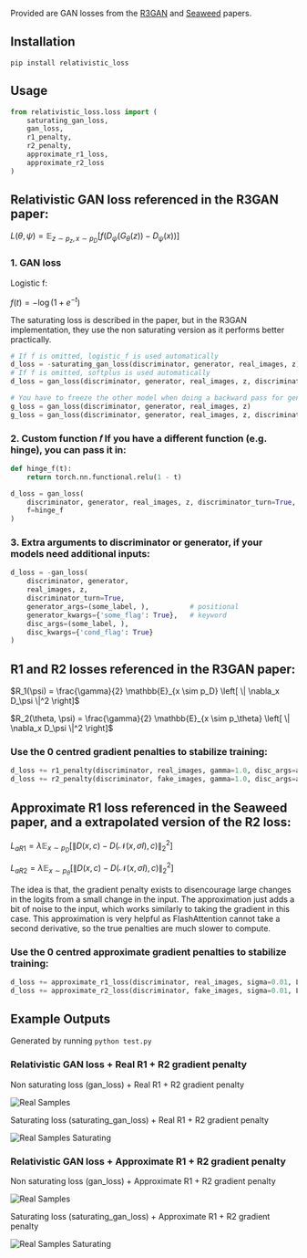 Provided are GAN losses from the [R3GAN](https://arxiv.org/abs/2501.05441) and [Seaweed](https://arxiv.org/abs/2501.08316) papers.

## Installation
`pip install relativistic_loss`

## Usage
```python
from relativistic_loss.loss import (
    saturating_gan_loss,
    gan_loss,
    r1_penalty,
    r2_penalty,
    approximate_r1_loss,
    approximate_r2_loss
)
```


## Relativistic GAN loss referenced in the R3GAN paper:

$`{L}(\theta, \psi) = \mathbb{E}_{z \sim p_z, \, x \sim p_D} \left[ f \left( D_\psi(G_\theta(z)) - D_\psi(x) \right) \right]`$


### 1. GAN loss

Logistic f: 

$`f(t) = -\log(1 + e^{-t})`$

The saturating loss is described in the paper, but in the R3GAN implementation, they use the non saturating version as it performs better practically.

```python
# If f is omitted, logistic_f is used automatically
d_loss = -saturating_gan_loss(discriminator, generator, real_images, z)
# If f is omitted, softplus is used automatically
d_loss = gan_loss(discriminator, generator, real_images, z, discriminator_turn=True)

# You have to freeze the other model when doing a backward pass for generator or discriminator, otherwise you will combine the negative and positive gradients which will cancel out.
g_loss = gan_loss(discriminator, generator, real_images, z)
g_loss = gan_loss(discriminator, generator, real_images, z, discriminator_turn=False)
```

### 2. Custom function 𝑓 If you have a different function (e.g. hinge), you can pass it in:
```python
def hinge_f(t):
    return torch.nn.functional.relu(1 - t)

d_loss = gan_loss(
    discriminator, generator, real_images, z, discriminator_turn=True,
    f=hinge_f
)
```

### 3. Extra arguments to discriminator or generator, if your models need additional inputs:
```python
d_loss = -gan_loss(
    discriminator, generator,
    real_images, z,
    discriminator_turn=True,
    generator_args=(some_label, ),          # positional
    generator_kwargs={'some_flag': True},   # keyword
    disc_args=(some_label, ),
    disc_kwargs={'cond_flag': True}
)
```

## R1 and R2 losses referenced in the R3GAN paper:

$`R_1(\psi) = \frac{\gamma}{2} \mathbb{E}_{x \sim p_D} \left[ \| \nabla_x D_\psi \|^2 \right]`$

$`R_2(\theta, \psi) = \frac{\gamma}{2} \mathbb{E}_{x \sim p_\theta} \left[ \| \nabla_x D_\psi \|^2 \right]`$

### Use the 0 centred gradient penalties to stabilize training:
```python
d_loss += r1_penalty(discriminator, real_images, gamma=1.0, disc_args=args, disc_kwargs=kwargs) 
d_loss += r2_penalty(discriminator, fake_images, gamma=1.0, disc_args=args, disc_kwargs=kwargs)
```

## Approximate R1 loss referenced in the Seaweed paper, and a extrapolated version of the R2 loss:

$`{L}_{aR1} = \lambda \mathbb{E}_{x \sim p_D} \left[ \left\| D(x, c) - D\big(\mathcal{N}(x, \sigma I), c\big) \right\|_2^2 \right]`$

$`{L}_{aR2} = \lambda \mathbb{E}_{x \sim p_\theta} \left[ \left\| D(x, c) - D\big(\mathcal{N}(x, \sigma I), c\big) \right\|_2^2 \right]`$


The idea is that, the gradient penalty exists to disencourage large changes in the logits from a small change in the input. The approximation just adds a bit of noise to the input, which works similarly to taking the gradient in this case. This approximation is very helpful as FlashAttention cannot take a second derivative, so the true penalties are much slower to compute.

### Use the 0 centred approximate gradient penalties to stabilize training:
```python
d_loss += approximate_r1_loss(discriminator, real_images, sigma=0.01, Lambda=100.0, disc_args=disc_args, disc_kwargs=disc_kwargs) 
d_loss += approximate_r2_loss(discriminator, fake_images, sigma=0.01, Lambda=100.0, disc_args=disc_args, disc_kwargs=disc_kwargs)
```

## Example Outputs
Generated by running `python test.py`

### Relativistic GAN loss + Real R1 + R2 gradient penalty
Non saturating loss (gan_loss) + Real R1 + R2 gradient penalty

![Real Samples](samples_real_non_saturating.png)

Saturating loss (saturating_gan_loss) + Real R1 + R2 gradient penalty

![Real Samples Saturating](samples_real_saturating.png)

### Relativistic GAN loss + Approximate R1 + R2 gradient penalty

Non saturating loss (gan_loss) + Approximate R1 + R2 gradient penalty

![Real Samples](samples_approx_non_saturating.png)

Saturating loss (saturating_gan_loss) + Approximate R1 + R2 gradient penalty

![Real Samples Saturating](samples_approx_saturating.png)